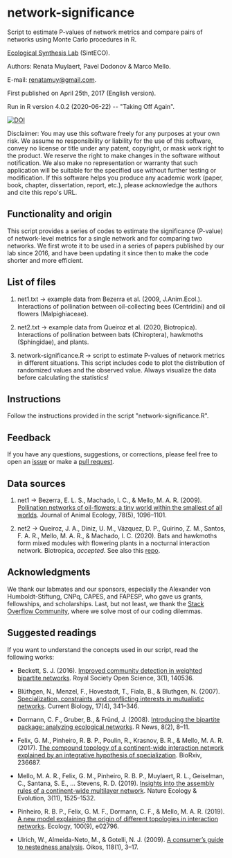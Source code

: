 # network-significance

Script to estimate P-values of network metrics and compare pairs of networks using Monte Carlo procedures in R.

[Ecological Synthesis Lab](https://marcomellolab.wordpress.com) (SintECO).

Authors: Renata Muylaert, Pavel Dodonov & Marco Mello.

E-mail: renatamuy@gmail.com.

First published on April 25th, 2017 (English version).

Run in R version 4.0.2 (2020-06-22) -- "Taking Off Again".

<a href="https://doi.org/10.5281/zenodo.1487607"><img src="https://zenodo.org/badge/DOI/10.5281/zenodo.1487607.svg" alt="DOI"></a>

Disclaimer: You may use this software freely for any purposes at your own risk. We assume no responsibility or liability for the use of this software, convey no license or title under any patent, copyright, or mask work right to the product. We reserve the right to make changes in the software without notification. We also make no representation or warranty that such application will be suitable for the specified use without further testing or modification. If this software helps you produce any academic work (paper, book, chapter, dissertation, report, etc.), please acknowledge the authors and cite this repo's URL.


## Functionality and origin

This script provides a series of codes to estimate the significance (P-value) of network-level metrics for a single network and for comparing two networks. We first wrote it to be used in a series of papers published by our lab since 2016, and have been updating it since then to make the code shorter and more efficient.


## List of files

1. net1.txt -> example data from Bezerra et al. (2009, J.Anim.Ecol.). Interactions of pollination between oil-collecting bees (Centridini) and oil flowers (Malpighiaceae).

2. net2.txt -> example data from Queiroz et al. (2020, Biotropica). Interactions of pollination between bats (Chiroptera), hawkmoths (Sphingidae), and plants.

3. network-significance.R -> script to estimate P-values of network metrics in different situations. This script includes code to plot the distribution of randomized values and the observed value. Always visualize the data before calculating the statistics!


## Instructions

Follow the instructions provided in the script "network-significance.R".


## Feedback

If you have any questions, suggestions, or corrections, please feel free to open an [issue](https://github.com/marmello77/network-significance/issues) or make a [pull request](https://github.com/marmello77/network-significance/pulls).


## Data sources

1. net1 -> Bezerra, E. L. S., Machado, I. C., & Mello, M. A. R. (2009). [Pollination networks of oil-flowers: a tiny world within the smallest of all worlds](https://doi.org/10.1111/j.1365-2656.2009.01567.x). Journal of Animal Ecology, 78(5), 1096–1101. 

2. net2 -> Queiroz, J. A., Diniz, U. M., Vázquez, D. P., Quirino, Z. M., Santos, F. A. R., Mello, M. A. R., & Machado, I. C. (2020). Bats and hawkmoths form mixed modules with flowering plants in a nocturnal interaction network. Biotropica, *accepted*. See also this [repo](https://github.com/marmello77/queiroz-et-al-2020).


## Acknowledgments

We thank our labmates and our sponsors, especially the Alexander von Humboldt-Stiftung, CNPq, CAPES, and FAPESP, who gave us grants, fellowships, and scholarships. Last, but not least, we thank the [Stack Overflow Community](https://stackoverflow.com), where we solve most of our coding dilemmas. 


## Suggested readings

If you want to understand the concepts used in our script, read the following works:

* Beckett, S. J. (2016). [Improved community detection in weighted bipartite networks](https://doi.org/10.1098/rsos.140536). Royal Society Open Science, 3(1), 140536.

* Blüthgen, N., Menzel, F., Hovestadt, T., Fiala, B., & Bluthgen, N. (2007). [Specialization, constraints, and conflicting interests in mutualistic networks](https://doi.org/10.1016/j.cub.2006.12.039). Current Biology, 17(4), 341–346.

* Dormann, C. F., Gruber, B., & Fründ, J. (2008). [Introducing the bipartite package: analyzing ecological networks](https://www.uni-goettingen.de/de/document/download/96729eb9d30a6f2dc4403df15854305c.pdf/Rnews2008,8_8-11_open.pdf). R News, 8(2), 8–11.

* Felix, G. M., Pinheiro, R. B. P., Poulin, R., Krasnov, B. R., & Mello, M. A. R. (2017). [The compound topology of a continent-wide interaction network explained by an integrative hypothesis of specialization](https://doi.org/10.1101/236687). BioRxiv, 236687.

* Mello, M. A. R., Felix, G. M., Pinheiro, R. B. P., Muylaert, R. L., Geiselman, C., Santana, S. E., … Stevens, R. D. (2019). [Insights into the assembly rules of a continent-wide multilayer network](https://doi.org/10.1038/s41559-019-1002-3). Nature Ecology & Evolution, 3(11), 1525–1532.

* Pinheiro, R. B. P., Felix, G. M. F., Dormann, C. F., & Mello, M. A. R. (2019). [A new model explaining the origin of different topologies in interaction networks](https://doi.org/10.1002/ecy.2796). Ecology, 100(9), e02796.

* Ulrich, W., Almeida-Neto, M., & Gotelli, N. J. (2009). [A consumer’s guide to nestedness analysis](https://doi.org/10.1111/j.1600-0706.2008.17053.x). Oikos, 118(1), 3–17.
